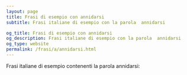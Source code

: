 ```yaml
---
layout: page
title: Frasi di esempio con annidarsi 
subtitle: Frasi italiane di esempio con la parola  annidarsi

og_title: Frasi di esempio con annidarsi 
og_description: Frasi italiane di esempio con la parola  annidarsi
og_type: website
permalink: /frasi/a/annidarsi.html
---
```


Frasi italiane di esempio contenenti la parola annidarsi:


